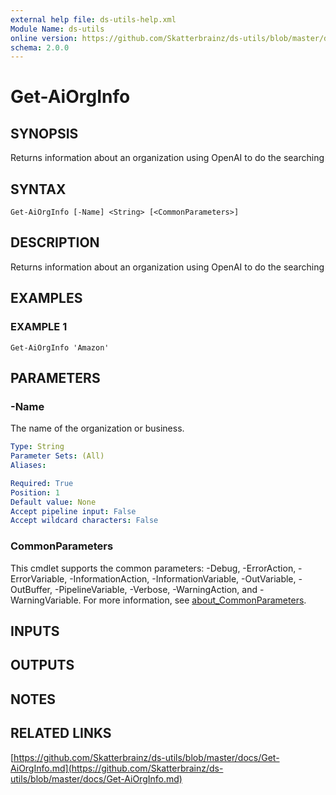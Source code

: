 ```yaml
---
external help file: ds-utils-help.xml
Module Name: ds-utils
online version: https://github.com/Skatterbrainz/ds-utils/blob/master/docs/Get-AiOrgInfo.md
schema: 2.0.0
---
```


# Get-AiOrgInfo

## SYNOPSIS
Returns information about an organization using OpenAI to do the searching

## SYNTAX

```
Get-AiOrgInfo [-Name] <String> [<CommonParameters>]
```

## DESCRIPTION
Returns information about an organization using OpenAI to do the searching

## EXAMPLES

### EXAMPLE 1
```
Get-AiOrgInfo 'Amazon'
```

## PARAMETERS

### -Name
The name of the organization or business.

```yaml
Type: String
Parameter Sets: (All)
Aliases:

Required: True
Position: 1
Default value: None
Accept pipeline input: False
Accept wildcard characters: False
```

### CommonParameters
This cmdlet supports the common parameters: -Debug, -ErrorAction, -ErrorVariable, -InformationAction, -InformationVariable, -OutVariable, -OutBuffer, -PipelineVariable, -Verbose, -WarningAction, and -WarningVariable. For more information, see [about_CommonParameters](http://go.microsoft.com/fwlink/?LinkID=113216).

## INPUTS

## OUTPUTS

## NOTES

## RELATED LINKS

[https://github.com/Skatterbrainz/ds-utils/blob/master/docs/Get-AiOrgInfo.md](https://github.com/Skatterbrainz/ds-utils/blob/master/docs/Get-AiOrgInfo.md)

